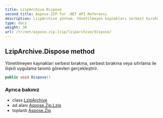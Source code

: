 ```yaml
---
title: LzipArchive.Dispose
second_title: Aspose.ZIP for .NET API Referansı
description: LzipArchive yöntem. Yönetilmeyen kaynakları serbest bırakma serbest bırakma veya sıfırlama ile ilişkili uygulama tanımlı görevleri gerçekleştirir.
type: docs
weight: 30
url: /tr/net/aspose.zip.lzip/lziparchive/dispose/
---
```

## LzipArchive.Dispose method

Yönetilmeyen kaynakları serbest bırakma, serbest bırakma veya sıfırlama ile ilişkili uygulama tanımlı görevleri gerçekleştirir.

```csharp
public void Dispose()
```

### Ayrıca bakınız

* class [LzipArchive](../)
* ad alanı [Aspose.Zip.Lzip](../../lziparchive/)
* toplantı [Aspose.Zip](../../../)


